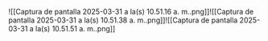 ![[Captura de pantalla 2025-03-31 a la(s) 10.51.16 a. m..png]]![[Captura de pantalla 2025-03-31 a la(s) 10.51.38 a. m..png]]![[Captura de pantalla 2025-03-31 a la(s) 10.51.51 a. m..png]]

